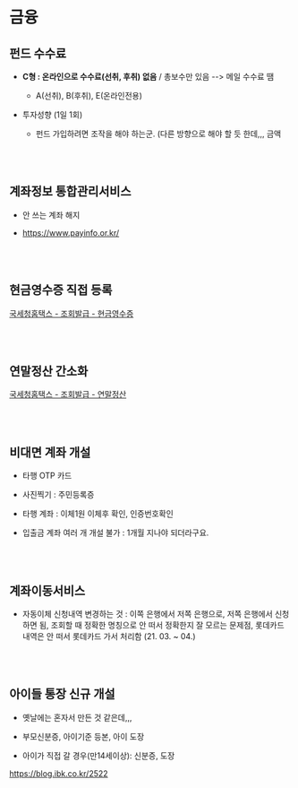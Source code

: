 # 금융 

## 펀드 수수료

  - **C형 : 온라인으로 수수료(선취, 후취) 없음** / 총보수만 있음 --> 메일 수수료 땜
    - A(선취), B(후취), E(온라인전용)

  - 투자성향 (1일 1회)
    - 펀드 가입하려면 조작을 해야 하는군. (다른 방향으로 해야 할 듯 한데,,, 금액


<br><br> 

## 계좌정보 통합관리서비스

 - 안 쓰는 계좌 해지

 - https://www.payinfo.or.kr/

 
<br><br>
 
## 현금영수증 직접 등록

[국세청홈택스 - 조회발급 - 현금영수증](https://www.hometax.go.kr/)



<br><br>
 
## 연말정산 간소화

[국세청홈택스 - 조회발급 - 연말정산](https://www.hometax.go.kr/)



<br><br> 

## 비대면 계좌 개설 

  - 타행 OTP 카드

  - 사진찍기 : 주민등록증

  - 타행 계좌 : 이체1원 이체후 확인, 인증번호확인

  - 입출금 계좌 여러 개 개설 불가 : 1개월 지나야 되더라구요.

 
<br><br> 

## 계좌이동서비스

  - 자동이체 신청내역 변경하는 것 : 이쪽 은행에서 저쪽 은행으로,  저쪽 은행에서 신청하면 됨, 조회할 때 정확한 명칭으로 안 떠서 정확한지 잘 모르는 문제점, 롯데카드 내역은 안 떠서 롯데카드 가서 처리함 (21. 03. ~ 04.)

 
<br><br> 

## 아이들 통장 신규 개설 

  - 옛날에는 혼자서 만든 것 같은데,,,

  - 부모신분증, 아이기준 등본, 아이 도장

  - 아이가 직접 갈 경우(만14세이상): 신분증, 도장

  https://blog.ibk.co.kr/2522